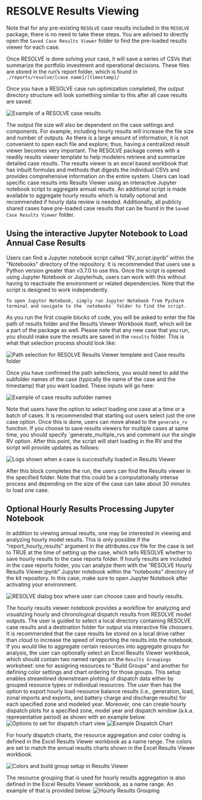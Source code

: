 # RESOLVE Results Viewing

Note that for any pre-existing `RESOLVE` case results included in the `RESOLVE` package, there is no need to take these steps. You are advised to directly open the `Saved Case Results Viewer` folder to find the pre-loaded results viewer for each case.

Once RESOLVE is done solving your case, it will save a series of CSVs that summarize the portfolio investment and operational decisions. These files are stored in the run’s report folder, which is found in  
`./reports/resolve/[case name]/[timestamp]/`

Once you have a RESOLVE case run optimization completed, the output directory structure will look something similar to this after all case results are saved:

![Example of a RESOLVE case results](_images/b0ea53918fd18611287549e2c85b9431.png)

The output file size will also be dependent on the case settings and components. For example, including hourly results will increase the file size and number of outputs. As there is a large amount of information, it is not convenient to open each file and explore; thus, having a centralized result viewer becomes very important. The RESOLVE package comes with a readily results viewer template to help modelers retrieve and summarize detailed case results. The results viewer is an excel based workbook that has inbuilt formulas and methods that digests the individual CSVs and provides comprehensive information on the entire system. Users can load specific case results into Results Viewer using an interactive Jupyter notebook script to aggregate annual results. An additional script is made available to aggregate hourly results which is totally optional and recommended if hourly data review is needed. Additionally, all publicly shared cases have pre-loaded case results that can be found in the `Saved Case Results Viewer` folder.

## Using the interactive Jupyter Notebook to Load Annual Case Results

Users can find a Jupyter notebook script called “RV_script.ipynb” within the "Notebooks" directory of the repository. It is recommended that users use a Python version greater than v3.7.0 to use this. Once the script is opened using Jupyter Notebook or Jupyterhub, users can work with this without having to reactivate the environment or related dependencies. Note that the script is designed to work independently.

```{tip}
To open Jupyter Notebook, simply run Jupyter Notebook from Pycharm terminal and navigate to the `notebooks` folder to find the script.
```

As you run the first couple blocks of code, you will be asked to enter the file path of results folder and the Results Viewer Workbook itself, which will be a part of the package as well. Please note that any new case that you run, you should make sure the results are saved in the `results` folder. This is what that selection process should look like:

![Path selection for RESOLVE Results Viewer template and Case results folder](_images/2c6f3edd7cda9192962652f8a214a64f.png)

Once you have confirmed the path selections, you would need to add the subfolder names of the case (typically the name of the case and the timestamp) that you want loaded. These inputs will go here:

![Example of case results sufolder names](_images/65aa4f936e8f28af02ced7c79cae48e3.png)

Note that users have the option to select loading one case at a time or a batch of cases. It is recommended that starting out users select just the one case option. Once this is done, users can move ahead to the `generate_rv` function. If you choose to save results viewers for multiple cases at same time, you should specify `generate_multiple_rvs and comment our the single RV option. After this point, the script will start loading in the RV and the script will provide updates as follows:

![Logs shown when a case is successfully loaded in Results Viewer](_images/56291fc65b012f9da9e15988c6cb75e2.png)

After this block completes the run, the users can find the Results viewer in the specified folder. Note that this could be a computationally intense process and depending on the size of the case can take about 30 minutes to load one case.

## Optional Hourly Results Processing Jupyter Notebook

In addition to viewing annual results, one may be interested in viewing and analyzing hourly model results. This is only possible if the “report_hourly_results” argument in the attributes.csv file for the case is set to TRUE at the time of setting up the case, which tells RESOLVE whether to save hourly results to the case reports folder. If hourly results are included in the case reports folder, you can analyze them with the “RESOLVE Hourly Results Viewer.ipynb” Jupyter notebook within the “notebooks” directory of the kit repository. In this case, make sure to open Jupyter Notebook after activating your environment.

![RESOLVE dialog box where user can choose case and hourly results.](_images/8e741d826c6d418510f0afe91d88354f.png)

The hourly results viewer notebook provides a workflow for analyzing and visualizing hourly and chronological dispatch results from RESOLVE model outputs. The user is guided to select a local directory containing RESOLVE case results and a destination folder for output via interactive file choosers. It is recommended that the case results be stored on a local drive rather than cloud to increase the speed of importing the results into the notebook. If you would like to aggregate certain resources into aggregate groups for analysis, the user can optionally select an Excel Results Viewer workbook, which should contain two named ranges on the `Results Groupings` worksheet: one for assigning resources to "Build Groups" and another for defining color settings and chart ordering for those groups. This setup enables streamlined downstream plotting of dispatch data either by grouped resource types or individual resources. The user then has the option to export hourly load-resource balance results (i.e., generation, load, zonal imports and exports, and battery charge and discharge results) for each specified zone and modeled year. Moreover, one can create hourly dispatch plots for a specified zone, model year and dispatch window (a.k.a. representative period) as shown with an example below.
![Options to set for dispatch chart view](_images/f72f141262d258148e732e0ffe021e6d.png)
![Example Dispatch Chart](_images/923796f9979f67abf68108bf8a1bf5c5.png)

For hourly dispatch charts, the resource aggregation and color coding is defined in the Excel Results Viewer workbook as a name range. The colors are set to match the annual results charts shown in the Excel Results Viewer workbook.

![Colors and build group setup in Results Viewer](_images/a9e5f769410f85539fc45c298935ad71.png)

The resource grouping that is used for hourly results aggregation is also defined in the Excel Results Viewer workbook, as a name range. An example of that is provided below:
![Hourly Results Grouping](_images/Picture1.png)